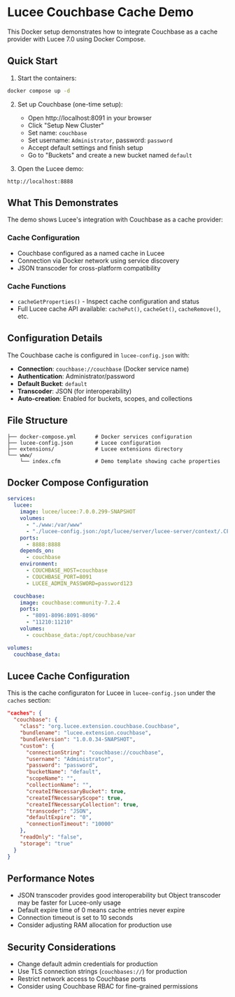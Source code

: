 # Lucee Couchbase Cache Demo

This Docker setup demonstrates how to integrate Couchbase as a cache provider with Lucee 7.0 using Docker Compose.

## Quick Start

1. Start the containers:
```bash
docker compose up -d
```

2. Set up Couchbase (one-time setup):
   - Open http://localhost:8091 in your browser
   - Click "Setup New Cluster"
   - Set name: `couchbase`
   - Set username: `Administrator`, password: `password`
   - Accept default settings and finish setup
   - Go to "Buckets" and create a new bucket named `default`

3. Open the Lucee demo:
```
http://localhost:8888
```

## What This Demonstrates

The demo shows Lucee's integration with Couchbase as a cache provider:

### Cache Configuration
- Couchbase configured as a named cache in Lucee
- Connection via Docker network using service discovery
- JSON transcoder for cross-platform compatibility

### Cache Functions
- `cacheGetProperties()` - Inspect cache configuration and status
- Full Lucee cache API available: `cachePut()`, `cacheGet()`, `cacheRemove()`, etc.

## Configuration Details

The Couchbase cache is configured in `lucee-config.json` with:
- **Connection**: `couchbase://couchbase` (Docker service name)
- **Authentication**: Administrator/password
- **Default Bucket**: `default`
- **Transcoder**: JSON (for interoperability)
- **Auto-creation**: Enabled for buckets, scopes, and collections


## File Structure

```
├── docker-compose.yml      # Docker services configuration
├── lucee-config.json       # Lucee configuration
├── extensions/             # Lucee extensions directory 
└── www/
    └── index.cfm           # Demo template showing cache properties
```

## Docker Compose Configuration

```yaml
services:
  lucee:
    image: lucee/lucee:7.0.0.299-SNAPSHOT
    volumes:
      - "./www:/var/www"
      - "./lucee-config.json:/opt/lucee/server/lucee-server/context/.CFConfig.json"
    ports:
      - 8888:8888
    depends_on:
      - couchbase
    environment:
      - COUCHBASE_HOST=couchbase
      - COUCHBASE_PORT=8091
      - LUCEE_ADMIN_PASSWORD=password123

  couchbase:
    image: couchbase:community-7.2.4
    ports:
      - "8091-8096:8091-8096"
      - "11210:11210"
    volumes:
      - couchbase_data:/opt/couchbase/var

volumes:
  couchbase_data:
```

## Lucee Cache Configuration

This is the cache configuraton for Lucee in `lucee-config.json` under the `caches` section:

```json
"caches": {
  "couchbase": {
    "class": "org.lucee.extension.couchbase.Couchbase",
    "bundlename": "lucee.extension.couchbase",
    "bundleVersion": "1.0.0.34-SNAPSHOT",
    "custom": {
      "connectionString": "couchbase://couchbase",
      "username": "Administrator",
      "password": "password",
      "bucketName": "default",
      "scopeName": "",
      "collectionName": "",
      "createIfNecessaryBucket": true,
      "createIfNecessaryScope": true,
      "createIfNecessaryCollection": true,
      "transcoder": "JSON",
      "defaultExpire": "0",
      "connectionTimeout": "10000"
    },
    "readOnly": "false",
    "storage": "true"
  }
}
```

## Performance Notes

- JSON transcoder provides good interoperability but Object transcoder may be faster for Lucee-only usage
- Default expire time of 0 means cache entries never expire
- Connection timeout is set to 10 seconds
- Consider adjusting RAM allocation for production use

## Security Considerations

- Change default admin credentials for production
- Use TLS connection strings (`couchbases://`) for production
- Restrict network access to Couchbase ports
- Consider using Couchbase RBAC for fine-grained permissions